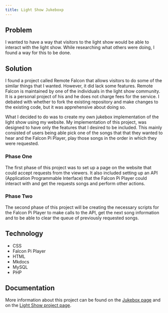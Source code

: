 ```yaml
---
title: Light Show Jukeboxp
---
```


## Problem

I wanted to have a way that visitors to the light show would be able to interact with the light show. 
While researching what others were doing, I found a way for this to be done.

## Solution

I found a project called Remote Falcon that allows visitors to do some of the similar things that I wanted. 
However, it did lack some features. 
Remote Falcon is maintained by one of the individuals in the light show community. It is a personal project
of his and he does not charge fees for the service.
I debated with whether to fork the existing repository and make changes 
to the existing code, but it was apprehensive about doing so. 

What I decided to do was to create my own jukebox implementation of the light show using my website. 
My implementation of this project, was designed to have only the features that I desired
to be included. This mainly consisted of users being able pick one of the songs that 
that they wanted to hear and the Falcon Pi Player, play those songs in the order
in which they were requested.

### Phase One

The first phase of this project was to set up a page on the website that could accept 
requests from the viewers. It also included setting up an API (Application 
Programmable Interface) that the Falcon Pi Player could interact with and get the 
requests songs and perform other actions.

### Phase Two 

The second phase of this project will be creating the necessary scripts for the Falcon 
Pi Player to make calls to the API, get the next song information and to 
be able to clear the queue of previously requested songs.

## Technology

* CSS
* Falcon Pi Player
* HTML
* Mkdocs
* MySQL
* PHP

## Documentation

More information about this project can be found on the [Jukebox page](/jukebox) and on the 
[Light Show project page](/projects/light-show).
